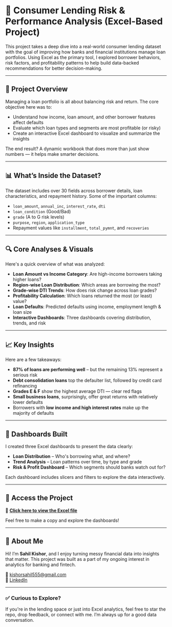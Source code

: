 # 📘 Consumer Lending Risk & Performance Analysis (Excel-Based Project)

This project takes a deep dive into a real-world consumer lending dataset with the goal of improving how banks and financial institutions manage loan portfolios. Using Excel as the primary tool, I explored borrower behaviors, risk factors, and profitability patterns to help build data-backed recommendations for better decision-making.

---

## 🧭 Project Overview

Managing a loan portfolio is all about balancing risk and return. The core objective here was to:

- Understand how income, loan amount, and other borrower features affect defaults
- Evaluate which loan types and segments are most profitable (or risky)
- Create an interactive Excel dashboard to visualize and summarize the insights

The end result? A dynamic workbook that does more than just show numbers — it helps make smarter decisions.

---

## 📊 What’s Inside the Dataset?

The dataset includes over 30 fields across borrower details, loan characteristics, and repayment history. Some of the important columns:

- `loan_amount`, `annual_inc`, `interest_rate`, `dti`
- `loan_condition` (Good/Bad)
- `grade` (A to G risk levels)
- `purpose`, `region`, `application_type`
- Repayment values like `installment`, `total_pymnt`, and `recoveries`

---

## 🔍 Core Analyses & Visuals

Here's a quick overview of what was analyzed:

- **Loan Amount vs Income Category**: Are high-income borrowers taking higher loans?
- **Region-wise Loan Distribution**: Which areas are borrowing the most?
- **Grade-wise DTI Trends**: How does risk change across loan grades?
- **Profitability Calculation**: Which loans returned the most (or least) value?
- **Loan Defaults**: Predicted defaults using income, employment length & loan size
- **Interactive Dashboards**: Three dashboards covering distribution, trends, and risk

---

## 📈 Key Insights

Here are a few takeaways:

- **87% of loans are performing well** – but the remaining 13% represent a serious risk
- **Debt consolidation loans** top the defaulter list, followed by credit card refinancing
- **Grades E & F** show the highest average DTI — clear red flags
- **Small business loans**, surprisingly, offer great returns with relatively lower defaults
- Borrowers with **low income and high interest rates** make up the majority of defaults

---

## 🧩 Dashboards Built

I created three Excel dashboards to present the data clearly:

- **Loan Distribution** – Who's borrowing what, and where?
- **Trend Analysis** – Loan patterns over time, by type and grade
- **Risk & Profit Dashboard** – Which segments should banks watch out for?

Each dashboard includes slicers and filters to explore the data interactively.

---

## 📂 Access the Project

🔗 [**Click here to view the Excel file**](https://docs.google.com/spreadsheets/d/1T6_feAmVwFX-vLFl_kUB1FazTVDwAuga/edit?usp=sharing)

Feel free to make a copy and explore the dashboards!

---

## 👋 About Me

Hi! I’m **Sahil Kishor**, and I enjoy turning messy financial data into insights that matter. This project was built as a part of my ongoing interest in analytics for banking and fintech.

📧 kishorsahil555@gmail.com  
🔗 [LinkedIn](https://www.linkedin.com/in/sahil-kishor)

---

### ✅ Curious to Explore?
If you're in the lending space or just into Excel analytics, feel free to star the repo, drop feedback, or connect with me. I’m always up for a good data conversation.
